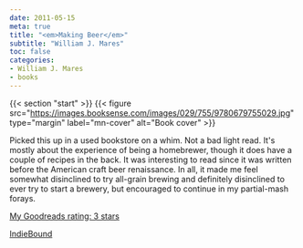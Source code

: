 ```yaml
---
date: 2011-05-15
meta: true
title: "<em>Making Beer</em>"
subtitle: "William J. Mares"
toc: false
categories:
- William J. Mares
- books
---
```


{{< section "start" >}}
{{< figure src="https://images.booksense.com/images/029/755/9780679755029.jpg" type="margin" label="mn-cover" alt="Book cover" >}}

Picked this up in a used bookstore on a whim. Not a bad light read. It's mostly about the experience of being a homebrewer, though it does have a couple of recipes in the back. It was interesting to read since it was written before the American craft beer renaissance. In all, it made me feel somewhat disinclined to try all-grain brewing and definitely disinclined to ever try to start a brewery, but encouraged to continue in my partial-mash forays.

[My Goodreads rating: 3 stars](https://www.goodreads.com/review/show/167880569)  

[IndieBound](https://www.indiebound.org/book/9780679755029)
